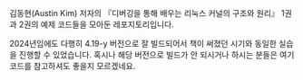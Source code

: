 김동현(Austin Kim) 저자의 『디버깅을 통해 배우는 리눅스 커널의 구조와 원리』 1권과 2권의 예제 코드들을 모아둔 레포지토리입니다.

2024년임에도 다행히 4.19-y 버전으로 잘 빌드되어서 책이 써졌던 시기와 동일한 실습을 진행할 수 있었습니다. 혹시나 해당 버전으로 빌드가 안 되시거나 하시는 분들은 여기 코드를 참고하셔도 좋을지 모르겠네요.